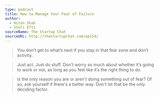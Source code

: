 ```yaml
---
type: podcast
title: How to Manage Your Fear of Failure
author:
  - Hiten Shah
  - Steli Efti
sourceName: The Startup Chat
sourceURL: http://thestartupchat.com/ep154/
---
```


> You don’t get to what’s next if you stay in that fear zone and don’t activity.

> Just act. Just do stuff. Don’t worry so much about whether it’s going to work or not, as long as
> you feel like it’s the right thing to do.

> Is the only reason you are or aren't doing something out of fear? Of so, ask yourself if there's a
> better way. Don't let that be the only deciding factor.
